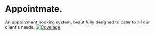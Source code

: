 # Appointmate.
An appointment booking system, beautifully designed to cater to all our client's needs.
[![Coverage](https://img.shields.io/badge/Coverage-77%25-yellowgreen)](https://coveralls.io/github/Appointmate-software-design/Appointment-booking-system?branch=sprint4)



